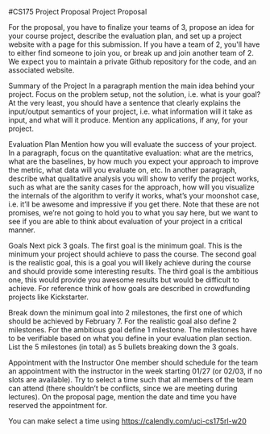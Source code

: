 #CS175 Project Proposal
Project Proposal 

For the proposal, you have to finalize your teams of 3, propose an idea for your course project, describe the evaluation plan, and set up a project website with a page for this submission. If you have a team of 2, you'll have to either find someone to join you, or break up and join another team of 2. We expect you to maintain a private Github repository for the code, and an associated website.


Summary of the Project 
In a paragraph mention the main idea behind your project. Focus on the problem setup, not the solution, i.e. what is your goal? At the very least, you should have a sentence that clearly explains the input/output semantics of your project, i.e. what information will it take as input, and what will it produce. Mention any applications, if any, for your project.


Evaluation Plan
Mention how you will evaluate the success of your project. In a paragraph, focus on the quantitative evaluation: what are the metrics, what are the baselines, by how much you expect your approach to improve the metric, what data will you evaluate on, etc. In another paragraph, describe what qualitative analysis you will show to verify the project works, such as what are the sanity cases for the approach, how will you visualize the internals of the algorithm to verify it works, what’s your moonshot case, i.e. it’ll be awesome and impressive if you get there. Note that these are not promises, we’re not going to hold you to what you say here, but we want to see if you are able to think about evaluation of your project in a critical manner.


Goals
Next pick 3 goals. The first goal is the minimum goal. This is the minimum your project should achieve to pass the course. The second goal is the realistic goal, this is a goal you will likely achieve during the course and should provide some interesting results. The third goal is the ambitious one, this would provide you awesome results but would be difficult to achieve. For reference think of how goals are described in crowdfunding projects like Kickstarter.

 

Break down the minimum goal into 2 milestones, the first one of which should be achieved by February 7. For the realistic goal also define 2 milestones. For the ambitious goal define 1 milestone. The milestones have to be verifiable based on what you define in your evaluation plan section. List the 5 milestones (in total) as 5 bullets breaking down the 3 goals.


 

Appointment with the Instructor
One member should schedule for the team an appointment with the instructor in the week starting 01/27 (or 02/03, if no slots are available). Try to select a time such that all members of the team can attend (there shouldn’t be conflicts, since we are meeting during lectures). On the proposal page, mention the date and time you have reserved the appointment for.

You can make select a time using https://calendly.com/uci-cs175rl-w20